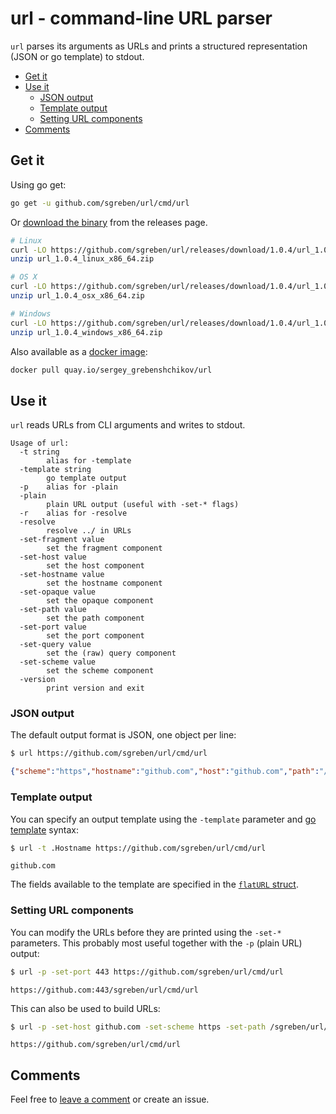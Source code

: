 # url - command-line URL parser

`url` parses its arguments as URLs and prints a structured representation (JSON or go template) to stdout.

- [Get it](#get-it)
- [Use it](#use-it)
    - [JSON output](#json-output)
    - [Template output](#template-output)
    - [Setting URL components](#setting-url-components)
- [Comments](https://github.com/sgreben/url/issues/1)

## Get it

Using go get:

```bash
go get -u github.com/sgreben/url/cmd/url
```

Or [download the binary](https://github.com/sgreben/url/releases/latest) from the releases page. 

```bash
# Linux
curl -LO https://github.com/sgreben/url/releases/download/1.0.4/url_1.0.4_linux_x86_64.zip
unzip url_1.0.4_linux_x86_64.zip

# OS X
curl -LO https://github.com/sgreben/url/releases/download/1.0.4/url_1.0.4_osx_x86_64.zip
unzip url_1.0.4_osx_x86_64.zip

# Windows
curl -LO https://github.com/sgreben/url/releases/download/1.0.4/url_1.0.4_windows_x86_64.zip
unzip url_1.0.4_windows_x86_64.zip
```

Also available as a [docker image](https://quay.io/repository/sergey_grebenshchikov/url?tab=tags):

```bash
docker pull quay.io/sergey_grebenshchikov/url
```

## Use it

`url` reads URLs from CLI arguments and writes to stdout.

```text
Usage of url:
  -t string
    	alias for -template
  -template string
    	go template output
  -p	alias for -plain
  -plain
    	plain URL output (useful with -set-* flags)
  -r	alias for -resolve
  -resolve
    	resolve ../ in URLs
  -set-fragment value
    	set the fragment component
  -set-host value
    	set the host component
  -set-hostname value
    	set the hostname component
  -set-opaque value
    	set the opaque component
  -set-path value
    	set the path component
  -set-port value
    	set the port component
  -set-query value
    	set the (raw) query component
  -set-scheme value
    	set the scheme component
  -version
    	print version and exit
```

### JSON output

The default output format is JSON, one object per line:

```bash
$ url https://github.com/sgreben/url/cmd/url
```

```json
{"scheme":"https","hostname":"github.com","host":"github.com","path":"/sgreben/url/cmd/url","pathComponents":["sgreben","url","cmd","url"],"query":{},"port":"","fragment":""}
```

### Template output

You can specify an output template using the `-template` parameter and [go template](https://golang.org/pkg/text/template) syntax:

```bash
$ url -t .Hostname https://github.com/sgreben/url/cmd/url
```

```text
github.com
```

The fields available to the template are specified in the [`flatURL` struct](cmd/url/main.go#L15).

### Setting URL components

You can modify the URLs before they are printed using the `-set-*` parameters. This probably most useful together with the `-p` (plain URL) output:

```bash
$ url -p -set-port 443 https://github.com/sgreben/url/cmd/url
```

```text
https://github.com:443/sgreben/url/cmd/url
```

This can also be used to build URLs:

```bash
$ url -p -set-host github.com -set-scheme https -set-path /sgreben/url/cmd/url ""
```

```text
https://github.com/sgreben/url/cmd/url
```

## Comments

Feel free to [leave a comment](https://github.com/sgreben/url/issues/1) or create an issue.